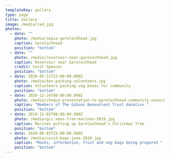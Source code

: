 ```yaml
---
templateKey: gallery
type: page
title: Gallery
image: /media/red.jpg
photos:
  - date: ""
    photo: /media/sepia-garelochhead.jpg
    caption: Garelochhead
    position: "bottom"
  - date: ""
    photo: /media/reservoir-near-garelochhead.jpg
    caption: Reservoir near Garelochhead
    credit: Carol Spencer
    position: "bottom"
  - date: 2020-05-11T23:00:00.000Z
    photo: /media/box-packing-volunteers.jpg
    caption: Volunteers packing veg boxes for community
    position: "bottom"
  - date: 2020-12-24T00:00:00.000Z
    photo: /media/cheque-presentation-to-garelochhead-community-council-2096-.jpg
    caption: "Members of The Gibson Benevolent Trust donation "
    position: "bottom"
  - date: 2019-12-01T00:00:00.000Z
    photo: /media/gcc-xmas-tree-marines-2019.jpg
    caption: Marines putting up Garelochhead's Christmas Tree
    position: "bottom"
  - date: 2020-06-03T23:00:00.000Z
    photo: /media/covid-bags-june-2020.jpg
    caption: "Masks, information, fruit and veg bags being prepared "
    position: "bottom"
---
```

